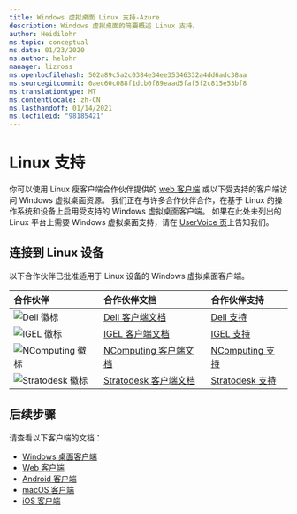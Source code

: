 ```yaml
---
title: Windows 虚拟桌面 Linux 支持-Azure
description: Windows 虚拟桌面的简要概述 Linux 支持。
author: Heidilohr
ms.topic: conceptual
ms.date: 01/23/2020
ms.author: helohr
manager: lizross
ms.openlocfilehash: 502a89c5a2c0384e34ee35346332a4dd6adc38aa
ms.sourcegitcommit: 0aec60c088f1dcb0f89eaad5faf5f2c815e53bf8
ms.translationtype: MT
ms.contentlocale: zh-CN
ms.lasthandoff: 01/14/2021
ms.locfileid: "98185421"
---
```

# <a name="linux-support"></a>Linux 支持

你可以使用 Linux 瘦客户端合作伙伴提供的 [web 客户端](connect-web.md) 或以下受支持的客户端访问 Windows 虚拟桌面资源。 我们正在与许多合作伙伴合作，在基于 Linux 的操作系统和设备上启用受支持的 Windows 虚拟桌面客户端。 如果在此处未列出的 Linux 平台上需要 Windows 虚拟桌面支持，请在 [UserVoice 页](https://remotedesktop.uservoice.com/forums/923035-remote-desktop-support-on-linux)上告知我们。

## <a name="connect-with-your-linux-device"></a>连接到 Linux 设备

以下合作伙伴已批准适用于 Linux 设备的 Windows 虚拟桌面客户端。

|合作伙伴|合作伙伴文档|合作伙伴支持|
|:------|:--------------------|:--------------|
|![Dell 徽标](./media/partners/dell.png)|[Dell 客户端文档](https://www.delltechnologies.com/en-us/collaterals/unauth/data-sheets/products/thin-clients/dell-thinos-9-for-microsoft-wvd.pdf)|[Dell 支持](https://www.dell.com/support)|
|![IGEL 徽标](./media/partners/igel.png)|[IGEL 客户端文档](https://www.igel.com/igel-solution-family/windows-virtual-desktop/)|[IGEL 支持](https://www.igel.com/support/)|
|![NComputing 徽标](./media/partners/ncomputing.png)|[NComputing 客户端文档](https://www.ncomputing.com/microsoft)|[NComputing 支持](https://www.ncomputing.com/support/support-options)|
|![Stratodesk 徽标](./media/partners/stratodesk.png)|[Stratodesk 客户端文档](https://www.stratodesk.com/kb/Microsoft_Windows_Virtual_Desktop_(WVD))|[Stratodesk 支持](https://www.stratodesk.com/support/)|

## <a name="next-steps"></a>后续步骤

请查看以下客户端的文档：

- [Windows 桌面客户端](connect-windows-7-10.md)
- [Web 客户端](connect-web.md)
- [Android 客户端](connect-android.md)
- [macOS 客户端](connect-macos.md)
- [iOS 客户端](connect-ios.md)
